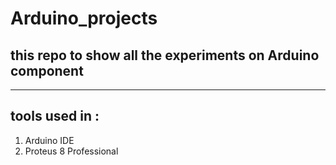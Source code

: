 # Arduino_projects
## this repo to show all the experiments on Arduino component
-----------------------------------------------------------------
## tools used in :
1. Arduino IDE
2. Proteus 8 Professional
